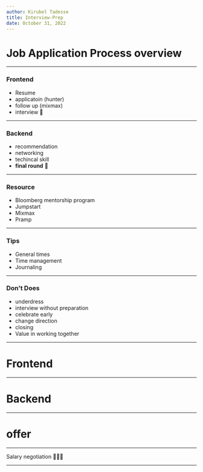 ```yaml
---
author: Kirubel Tadesse
title: Interview-Prep
date: October 31, 2022
---
```


# Job Application Process overview
<!-- TODO: add images -->
---

### Frontend

- Resume
- applicatoin (hunter)
- follow up (mixmax)
- interview 🎉

---

### Backend

- recommendation
- networking
- techincal skill
- __final round__ 🎉

---

### Resource

- Bloomberg mentorship program
- Jumpstart
- Mixmax
- Pramp

---

### Tips

- General times
- Time management
- Journaling

---

### Don't Does

- underdress
- interview without preparation
- celebrate early
- change direction
- closing
- Value in working together

---

# Frontend

---

# Backend

---

# offer

---

Salary negotiation 🙌🎉🎊

---


